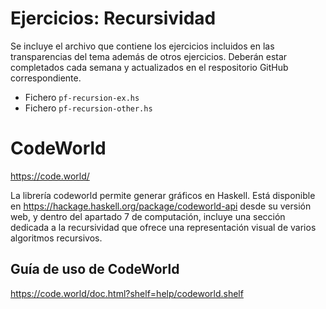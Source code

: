 # Ejercicios: Recursividad

Se incluye el archivo que contiene los ejercicios incluidos en las transparencias del tema además de otros ejercicios. Deberán estar completados cada semana y actualizados en el respositorio GitHub correspondiente.

- Fichero `pf-recursion-ex.hs`
- Fichero `pf-recursion-other.hs`

# CodeWorld

https://code.world/

La librería codeworld permite generar gráficos en Haskell. Está disponible en https://hackage.haskell.org/package/codeworld-api desde su versión web, y dentro del apartado 7 de computación, incluye una sección dedicada a la recursividad que ofrece una representación visual de varios algoritmos recursivos.

## Guía de uso de CodeWorld

https://code.world/doc.html?shelf=help/codeworld.shelf
